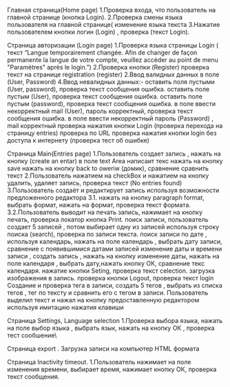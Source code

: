 Главная страница(Home page)
1.Проверка входа, что пользователь на главной странице (кнопка Login).
2.Проверка смены языка пользователя на главной странице( изменение языка текста
3.Нажатие пользователем кнопки логин (Login) , проверка (текст Login).

Страница авторизации (Login page)
1.Проверка языка страницы Login  ( текст “Langue temporairement changée. Afin de changer de façon permanente la langue de votre compte, veuillez accéder au point de menu "Paramètres" après le login.”)
2.Проверка кнопки (Register) проверка текст на странице registration  (register)
2.Ввод валидных данных в поле (User, Password)
4.Ввод невалидных данных:-
оставить поля пустыми (User, password), проверка текст сообщения ошибка.
оставить поле пустым (User),   проверка текст сообщения ошибка.
оставить поле пустым (password),  проверка текст сообщения ошибка.
в поле ввести некорректный mail (User), пароль корректный,  проверка текст сообщения ошибка.
в поле ввести некорректный пароль (Password) , mail корректный
проверка нажатия кнопки  Login (проверка перехода на страницу entries) проверка по URL
проверка нажатия кнопки login без доступа к интернету (проверка тест об ошибке)


Страница Main(Entries page)
1.Пользователь создает запись , нажать на кнопку (create an entar)
в поле text Area написаит текс
нажать на кнопку save
нажать на кнопку back to oweriw (домик), сравнение сравнить текст
2.Пользователь нажатием на checkBox и нажатием на кнопку удалить, удаляет запись, проверка текст (No entries found)
3.Пользователь создаёт и редактирует запись используя возможности предложенного редактора
3.1. нажать на кнопку paragraph format, выбрать формат, нажать на формат, проверка текст формата.
3.2.Пользователь выводит на печать запись, нажимает на кнопку печать, проверка локатор кнопка Print.
поиск записи, пользователь создает  5 записей , потом выбирает одну из записей используя строку поиска (search), проверка по записи текста.
поиск записи по дате , используя календарь, нажать на поле календарь , выбрать дату записи, сравнение с появившимися датами записей
изменение даты и времени записи , создать запись , нажать на кнопку изменение даты, нажать на поле календаря , выбрать дату,нажать кнопку ОК, сравнение текс календаря.
нажатие кнопки Seting, проверка текст celection.
загрузка изображения в запись.
проверка кнопки Logout, проверка текст login
Создание и проверка тега в записи, создать 5 тегов , выбрать из списка тегов , тег по тексту и сравнить его с тегом в записи.
Пользователь выделил текст и нажал на кнопку предоставленную редактором используя имитацию нажатия клавиши

Страница Settings, Language selection
1.Проверка выбора  языка, нажать на поле выбор языка , выбрать язык, нажать на кнопку ОК , проверка тест сообшение\

Страница export .
Загрузка записи на компьютер HTML формата

Страница Inactivity timeout.
1.Пользователь нажимает на поле изменения времени, выбирает время, нажимает кнопку ОК, проверка  текст сообщения.
